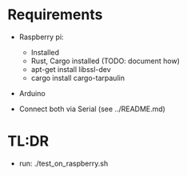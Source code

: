 # Requirements
- Raspberry pi:  
  - Installed
  - Rust, Cargo installed (TODO: document how)
  - apt-get install libssl-dev
  - cargo install cargo-tarpaulin

- Arduino
- Connect both via Serial (see ../README.md)

# TL:DR
- run:
./test_on_raspberry.sh
